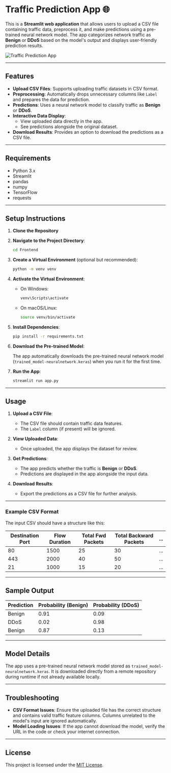 # Traffic Prediction App 🌐

This is a **Streamlit web application** that allows users to upload a CSV file containing traffic data, preprocess it, and make predictions using a pre-trained neural network model. The app categorizes network traffic as **Benign** or **DDoS** based on the model's output and displays user-friendly prediction results.

![Traffic Prediction App](https://i.imgur.com/cx0crtQ.png)

---

## Features

- **Upload CSV Files**: Supports uploading traffic datasets in CSV format.
- **Preprocessing**: Automatically drops unnecessary columns like `Label` and prepares the data for prediction.
- **Predictions**: Uses a neural network model to classify traffic as **Benign** or **DDoS**.
- **Interactive Data Display**:
  - View uploaded data directly in the app.
  - See predictions alongside the original dataset.
- **Download Results**: Provides an option to download the predictions as a CSV file.

---

## Requirements

- Python 3.x
- Streamlit
- pandas
- numpy
- TensorFlow
- requests

---

## Setup Instructions

1. **Clone the Repository**

2. **Navigate to the Project Directory**:

   ```bash
   cd Frontend
   ```

3. **Create a Virtual Environment** (optional but recommended):

   ```bash
   python -m venv venv
   ```

4. **Activate the Virtual Environment**:

   - On Windows:
     ```bash
     venv\Scripts\activate
     ```
   - On macOS/Linux:
     ```bash
     source venv/bin/activate
     ```

5. **Install Dependencies**:

   ```bash
   pip install -r requirements.txt
   ```

6. **Download the Pre-trained Model**:

   The app automatically downloads the pre-trained neural network model (`trained_model-neuralnetwork.keras`) when you run it for the first time.

7. **Run the App**:

   ```bash
   streamlit run app.py
   ```

---

## Usage

1. **Upload a CSV File**:
   - The CSV file should contain traffic data features.
   - The `Label` column (if present) will be ignored.

2. **View Uploaded Data**:
   - Once uploaded, the app displays the dataset for review.

3. **Get Predictions**:
   - The app predicts whether the traffic is **Benign** or **DDoS**.
   - Predictions are displayed in the app alongside the input data.

4. **Download Results**:
   - Export the predictions as a CSV file for further analysis.

---

### Example CSV Format

The input CSV should have a structure like this:

| Destination Port | Flow Duration | Total Fwd Packets | Total Backward Packets | ... |
|------------------|---------------|-------------------|------------------------|-----|
| 80               | 1500          | 25                | 30                     | ... |
| 443              | 2000          | 40                | 50                     | ... |
| 21               | 1000          | 15                | 20                     | ... |

---

## Sample Output

| Prediction       | Probability (Benign) | Probability (DDoS) |
|------------------|-----------------------|---------------------|
| Benign           | 0.91                 | 0.09                |
| DDoS             | 0.02                 | 0.98                |
| Benign           | 0.87                 | 0.13                |

---

## Model Details

The app uses a pre-trained neural network model stored as `trained_model-neuralnetwork.keras`. It is downloaded directly from a remote repository during runtime if not already available locally.

---

## Troubleshooting

- **CSV Format Issues**: Ensure the uploaded file has the correct structure and contains valid traffic feature columns. Columns unrelated to the model's input are ignored automatically.
- **Model Loading Issues**: If the app cannot download the model, verify the URL in the code or check your internet connection.

---

## License

This project is licensed under the [MIT License](../LICENSE).